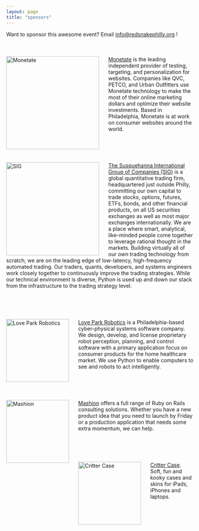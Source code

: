 ```yaml
---
layout: page
title: "sponsors"
---
```


Want to sponsor this awesome event? Email <a href="mailto:info@redsnakephilly.org"> info@redsnakephilly.org </a> !

<div class="post">
  <a href="http://www.monetate.com/">
    <img class="pic" style="float:left; width:250px; margin-right:25px;" src="{{root_url}}/images/sponsors/monetate.png" alt="Monetate" />
  </a>
  <p class="text" style="margin-top:50px;">
    <a href="http://monetate.com">Monetate</a> is the leading independent provider of testing, targeting, and personalization for websites. Companies like QVC, PETCO, and Urban Outfitters use Monetate technology to make the most of their online marketing dollars and optimize their website investments. Based in Philadelphia, Monetate is at work on consumer websites around the world.
  </p>
</div>
<br class="spacer clear" />
<div class="post">
  <a href="http://www.sig.com/">
    <img class="pic" style="float:left; width:250px; margin-right:25px;" src="{{root_url}}/images/sponsors/sig.png" alt="SIG" />
  </a>
  <p class="text" style="margin-top:50px;">
  <a href="http://www.sig.com/">The Susquehanna International Group of Companies (SIG)</a> is a global quantitative trading firm, headquartered just outside Philly, committing our own capital to trade stocks, options, futures, ETFs, bonds, and other financial products, on all US securities exchanges as well as most major exchanges internationally. We are a place where smart, analytical, like-minded people come together to leverage rational thought in the markets. Building virtually all of our own trading technology from scratch, we are on the leading edge of low-latency, high-frequency automated trading. Our traders, quants, developers, and systems engineers work closely together to continuously improve the trading strategies. While our technical environment is diverse, Python is used up and down our stack from the infrastructure to the trading strategy level.
  </p>
</div>
<br class="spacer clear" />
<div class="post">
  <a href="http://loveparkrobotics.com/">
    <img class="pic" style="float:left; width:169px; margin-right:25px;" src="{{root_url}}/images/sponsors/love_park_robotics.png" alt="Love Park Robotics" />
  </a>
  <p class="text" style="margin-top:50px;">
    <a href="http://loveparkrobotics.com/">Love Park Robotics</a> is a Philadelphia-based cyber-physical systems software company. We design, develop, and license proprietary robot perception, planning, and control software with a primary application focus on consumer products for the home healthcare market. We use Python to enable computers to see and robots to act intelligently.
  </p>
</div>
<br class="spacer clear" />

<div class="post">
  <a href="http://mashion.net/">
    <img class="pic" style="float:left; width:169px; margin-right:25px;" src="{{root_url}}/images/sponsors/mashion.png" alt="Mashion" />
  </a>
  <p class="text" style="margin-top:50px;">
    <a href="http://mashion.net/">Mashion</a> offers a full range of Ruby on Rails consulting solutions. Whether you have a new product idea that you need to launch by Friday or a production application that needs some extra momentum, we can help.
  </p>
</div>
<br class="spacer clear" />
<div class="post">
  <a href="http://crittercase.com/">
    <img class="pic" style="float:left; width:169px; margin-right:25px;" src="{{root_url}}/images/sponsors/critter_case.png" alt="Critter Case" />
  </a>
  <p class="text" style="margin-top:50px;">
    <a href="http://crittercase.com"> Critter Case</a>. Soft, fun and kooky cases and skins for iPads, iPhones and laptops.
  </p>
</div>
<br class="spacer clear" />